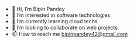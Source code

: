 - 👋 Hi, I’m Bipin Pandey
- 👀 I’m interested in software technologies
- 🌱 I’m currently learning cloud techs
- 💞️ I’m looking to collaborate on web projects
- 📫 How to reach me bipinpandey42@gmail.com

